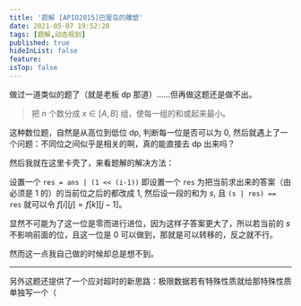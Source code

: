 ```yaml
---
title: '题解 [APIO2015]巴厘岛的雕塑'
date: 2021-05-07 19:52:20
tags: [题解,动态规划]
published: true
hideInList: false
feature: 
isTop: false
---
```

做过一道类似的题了（就是老板 dp 那道）……但再做这题还是做不出。

<!-- more -->

> 把 $n$ 个数分成 $x \in [A, B]$ 组，使每一组的和或起来最小。

这种数位题，自然是从高位到低位 dp, 判断每一位是否可以为 $0$, 然后就遇上了一个问题：不同位之间似乎是相关的啊，真的能直接去 dp 出来吗？

然后我就在这里卡壳了，来看题解的解决方法：

设置一个 `res = ans | (1 << (i-1))` 即设置一个 `res` 为把当前求出来的答案（由必须是 $1$ 的）的当前位之后的都改成 $1$, 然后设一段的和为 $s$, 且 `(s | res) == res` 就可以令 $f[i][j] = f[k][j-1]$。

显然不可能为了这一位是零而进行进位，因为这样子答案更大了，所以若当前的 $s$ 不影响前面的位，且这一位是 $0$ 可以做到，那就是可以转移的，反之就不行。

然而这一点我自己做的时候却总是想不到。

---

另外这题还提供了一个应对超时的新思路：极限数据若有特殊性质就给那特殊性质单独写一个（